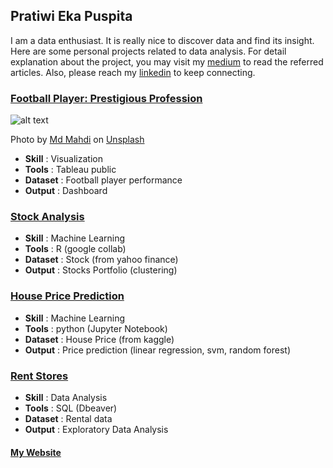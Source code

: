 ## Pratiwi Eka Puspita

I am a data enthusiast. It is really nice to discover data and find its insight. Here are some personal projects related to data analysis. For detail explanation about the project, you may visit my [medium](https://medium.com/@namakutiwik) to read the referred articles. Also, please reach my [linkedin](https://www.linkedin.com/in/pratiwi-eka-puspita/) to keep connecting.

### [Football Player: Prestigious Profession](https://github.com/namakutiwik/Tableau/blob/main/DatVis-Tableau.jpg)
![alt text]()

Photo by <a href="https://unsplash.com/@mahdi17?utm_source=unsplash&utm_medium=referral&utm_content=creditCopyText">Md Mahdi</a> on <a href="https://unsplash.com/s/photos/football?utm_source=unsplash&utm_medium=referral&utm_content=creditCopyText">Unsplash</a>

* **Skill**     : Visualization
* **Tools**     : Tableau public
* **Dataset**   : Football player performance
* **Output**    : Dashboard

### [Stock Analysis](https://github.com/namakutiwik/Stocks-with-R/blob/main/Stocks_in_R.ipynb)

* **Skill**     : Machine Learning
* **Tools**     : R (google collab)
* **Dataset**   : Stock (from yahoo finance)
* **Output**    : Stocks Portfolio (clustering)

### [House Price Prediction](https://github.com/namakutiwik/house-price-prediction/blob/master/HousePricePrediction3.ipynb)

* **Skill**     : Machine Learning
* **Tools**     : python (Jupyter Notebook)
* **Dataset**   : House Price (from kaggle)
* **Output**    : Price prediction (linear regression, svm, random forest)

### [Rent Stores](https://github.com/namakutiwik/Dbeaver/blob/master/PracticeCase1.sql)

* **Skill**     : Data Analysis
* **Tools**     : SQL (Dbeaver)
* **Dataset**   : Rental data
* **Output**    : Exploratory Data Analysis

#### [My Website](https://namakutiwik.github.io/Portfolio/)


